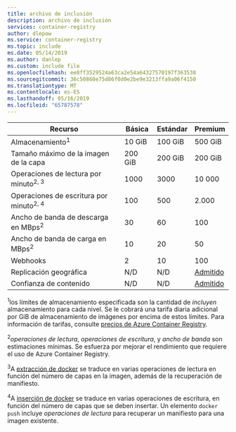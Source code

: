 ```yaml
---
title: archivo de inclusión
description: archivo de inclusión
services: container-registry
author: dlepow
ms.service: container-registry
ms.topic: include
ms.date: 05/14/2019
ms.author: danlep
ms.custom: include file
ms.openlocfilehash: ee8ff3529524a63ca2e54a64327570197f363538
ms.sourcegitcommit: 36c50860e75d86f0d0e2be9e3213ffa9a06f4150
ms.translationtype: MT
ms.contentlocale: es-ES
ms.lasthandoff: 05/16/2019
ms.locfileid: "65787578"
---
```

| Recurso | Básica | Estándar | Premium |
|---|---|---|---|
| Almacenamiento<sup>1</sup> | 10 GiB | 100 GiB| 500 GiB |
| Tamaño máximo de la imagen de la capa | 200 GiB | 200 GiB | 200 GiB |
| Operaciones de lectura por minuto<sup>2, 3</sup> | 1000 | 3000 | 10 000 |
| Operaciones de escritura por minuto<sup>2, 4</sup> | 100 | 500 | 2.000 |
| Ancho de banda de descarga en MBps<sup>2</sup> | 30 | 60 | 100 |
| Ancho de banda de carga en MBps<sup>2</sup> | 10 | 20 | 50 |
| Webhooks | 2 | 10 | 100 |
| Replicación geográfica | N/D | N/D | [Admitido][geo-replication] |
| Confianza de contenido | N/D | N/D | [Admitido][content-trust] |

<sup>1</sup>los límites de almacenamiento especificada son la cantidad de *incluyen* almacenamiento para cada nivel. Se le cobrará una tarifa diaria adicional por GiB de almacenamiento de imágenes por encima de estos límites. Para información de tarifas, consulte [precios de Azure Container Registry][pricing].

<sup>2</sup>*operaciones de lectura*, *operaciones de escritura*, y *ancho de banda* son estimaciones mínimas. Se esfuerza por mejorar el rendimiento que requiere el uso de Azure Container Registry.

<sup>3</sup>A [extracción de docker](https://docs.docker.com/registry/spec/api/#pulling-an-image) se traduce en varias operaciones de lectura en función del número de capas en la imagen, además de la recuperación de manifiesto.

<sup>4</sup>A [inserción de docker](https://docs.docker.com/registry/spec/api/#pushing-an-image) se traduce en varias operaciones de escritura, en función del número de capas que se deben insertar. Un elemento `docker push` incluye *operaciones de lectura* para recuperar un manifiesto para una imagen existente.

<!-- LINKS - External -->
[pricing]: https://azure.microsoft.com/pricing/details/container-registry/

<!-- LINKS - Internal -->
[geo-replication]: ../articles/container-registry/container-registry-geo-replication.md
[content-trust]: ../articles/container-registry/container-registry-content-trust.md
